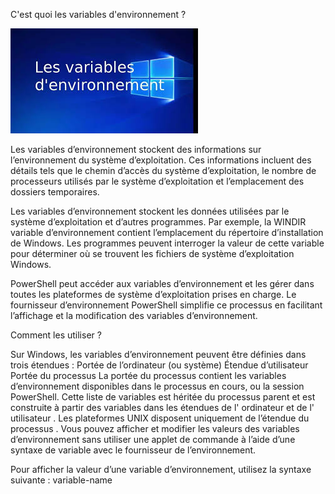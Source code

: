 C'est quoi les variables d'environnement ?

![](https://github.com/EnzoooPNT/Powershell/blob/main/IMAGE/variables%20d'environnement.jpg)

Les variables d’environnement stockent des informations sur l’environnement du système d’exploitation. Ces informations incluent des détails tels que le chemin d’accès du système d’exploitation, le nombre de processeurs utilisés par le système d’exploitation et l’emplacement des dossiers temporaires.

Les variables d’environnement stockent les données utilisées par le système d’exploitation et d’autres programmes. Par exemple, la WINDIR variable d’environnement contient l’emplacement du répertoire d’installation de Windows. Les programmes peuvent interroger la valeur de cette variable pour déterminer où se trouvent les fichiers de système d’exploitation Windows.

PowerShell peut accéder aux variables d’environnement et les gérer dans toutes les plateformes de système d’exploitation prises en charge. Le fournisseur d’environnement PowerShell simplifie ce processus en facilitant l’affichage et la modification des variables d’environnement.

Comment les utiliser ? 

Sur Windows, les variables d’environnement peuvent être définies dans trois étendues :
Portée de l’ordinateur (ou système)
Étendue d’utilisateur
Portée du processus
La portée du processus contient les variables d’environnement disponibles dans le processus en cours, ou la session PowerShell. Cette liste de variables est héritée du processus parent et est construite à partir des variables dans les étendues de l' ordinateur et de l' utilisateur . Les plateformes UNIX disposent uniquement de l’étendue du processus .
Vous pouvez afficher et modifier les valeurs des variables d’environnement sans utiliser une applet de commande à l’aide d’une syntaxe de variable avec le fournisseur de l’environnement. 

Pour afficher la valeur d’une variable d’environnement, utilisez la syntaxe suivante :  variable-name
